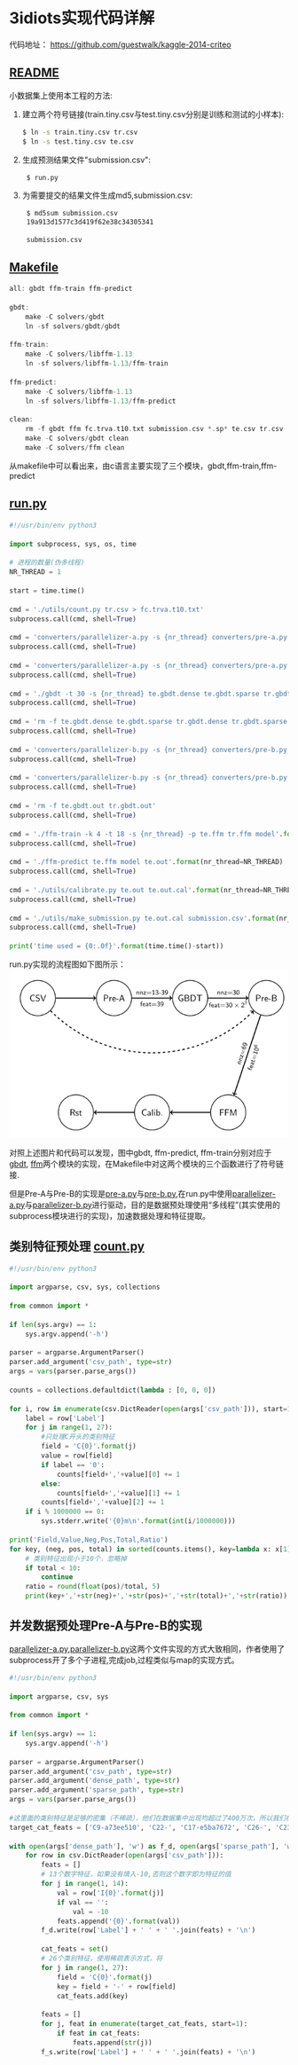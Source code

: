 # 3idiots实现代码详解

代码地址：  https://github.com/guestwalk/kaggle-2014-criteo

## [README](src/README)

小数据集上使用本工程的方法:
1. 建立两个符号链接(train.tiny.csv与test.tiny.csv分别是训练和测试的小样本):
     ```bash
     $ ln -s train.tiny.csv tr.csv
     $ ln -s test.tiny.csv te.csv
     ```

2. 生成预测结果文件"submission.csv":
    ```bash
     $ run.py
    ```
3. 为需要提交的结果文件生成md5,submission.csv:
    ```
     $ md5sum submission.csv
     19a913d1577c3d419f62e38c34305341  

     submission.csv
    ```

## [Makefile](src/Makefile)
```c
all: gbdt ffm-train ffm-predict

gbdt:
	make -C solvers/gbdt
	ln -sf solvers/gbdt/gbdt

ffm-train:
	make -C solvers/libffm-1.13
	ln -sf solvers/libffm-1.13/ffm-train

ffm-predict:
	make -C solvers/libffm-1.13
	ln -sf solvers/libffm-1.13/ffm-predict

clean:
	rm -f gbdt ffm fc.trva.t10.txt submission.csv *.sp* te.csv tr.csv
	make -C solvers/gbdt clean
	make -C solvers/ffm clean
```
从makefile中可以看出来，由c语言主要实现了三个模块，gbdt,ffm-train,ffm-predict

## [run.py](src/run.py)

```python
#!/usr/bin/env python3

import subprocess, sys, os, time

# 进程的数量(伪多线程)
NR_THREAD = 1

start = time.time()

cmd = './utils/count.py tr.csv > fc.trva.t10.txt'
subprocess.call(cmd, shell=True)

cmd = 'converters/parallelizer-a.py -s {nr_thread} converters/pre-a.py tr.csv tr.gbdt.dense tr.gbdt.sparse'.format(nr_thread=NR_THREAD)
subprocess.call(cmd, shell=True)

cmd = 'converters/parallelizer-a.py -s {nr_thread} converters/pre-a.py te.csv te.gbdt.dense te.gbdt.sparse'.format(nr_thread=NR_THREAD)
subprocess.call(cmd, shell=True)

cmd = './gbdt -t 30 -s {nr_thread} te.gbdt.dense te.gbdt.sparse tr.gbdt.dense tr.gbdt.sparse te.gbdt.out tr.gbdt.out'.format(nr_thread=NR_THREAD)
subprocess.call(cmd, shell=True)

cmd = 'rm -f te.gbdt.dense te.gbdt.sparse tr.gbdt.dense tr.gbdt.sparse'
subprocess.call(cmd, shell=True)

cmd = 'converters/parallelizer-b.py -s {nr_thread} converters/pre-b.py tr.csv tr.gbdt.out tr.ffm'.format(nr_thread=NR_THREAD)
subprocess.call(cmd, shell=True)

cmd = 'converters/parallelizer-b.py -s {nr_thread} converters/pre-b.py te.csv te.gbdt.out te.ffm'.format(nr_thread=NR_THREAD)
subprocess.call(cmd, shell=True)

cmd = 'rm -f te.gbdt.out tr.gbdt.out'
subprocess.call(cmd, shell=True)

cmd = './ffm-train -k 4 -t 18 -s {nr_thread} -p te.ffm tr.ffm model'.format(nr_thread=NR_THREAD)
subprocess.call(cmd, shell=True)

cmd = './ffm-predict te.ffm model te.out'.format(nr_thread=NR_THREAD)
subprocess.call(cmd, shell=True)

cmd = './utils/calibrate.py te.out te.out.cal'.format(nr_thread=NR_THREAD)
subprocess.call(cmd, shell=True)

cmd = './utils/make_submission.py te.out.cal submission.csv'.format(nr_thread=NR_THREAD)
subprocess.call(cmd, shell=True)

print('time used = {0:.0f}'.format(time.time()-start))
```
run.py实现的流程图如下图所示：
![img](../img/3idiot.png)


对照上述图片和代码可以发现，图中gbdt, ffm-predict, ffm-train分别对应于[gbdt](src/solvers/gbdt), [ffm](src/solvers/libffm-1.13)两个模块的实现，在Makefile中对这两个模块的三个函数进行了符号链接.

但是Pre-A与Pre-B的实现是[pre-a.py](src/converters/pre-a.py)与[pre-b.py](src/converters/pre-b.py),在run.py中使用[parallelizer-a.py](src/converters/parallelizer-a.py)与[parallelizer-b.py](src/converters/parallelizer-b.py)进行驱动，目的是数据预处理使用“多线程”(其实使用的subprocess模块进行的实现)，加速数据处理和特征提取。


## 类别特征预处理 [count.py](src/utils/count.py)

```python
#!/usr/bin/env python3

import argparse, csv, sys, collections

from common import *

if len(sys.argv) == 1:
    sys.argv.append('-h')

parser = argparse.ArgumentParser()
parser.add_argument('csv_path', type=str)
args = vars(parser.parse_args())

counts = collections.defaultdict(lambda : [0, 0, 0])

for i, row in enumerate(csv.DictReader(open(args['csv_path'])), start=1):
    label = row['Label']
    for j in range(1, 27):
        #只处理C开头的类别特征
        field = 'C{0}'.format(j)
        value = row[field]
        if label == '0':
            counts[field+','+value][0] += 1
        else:
            counts[field+','+value][1] += 1
        counts[field+','+value][2] += 1
    if i % 1000000 == 0:
        sys.stderr.write('{0}m\n'.format(int(i/1000000)))

print('Field,Value,Neg,Pos,Total,Ratio')
for key, (neg, pos, total) in sorted(counts.items(), key=lambda x: x[1][2]):
    # 类别特征出现小于10个，忽略掉
    if total < 10:
        continue
    ratio = round(float(pos)/total, 5)
    print(key+','+str(neg)+','+str(pos)+','+str(total)+','+str(ratio))
```


## 并发数据预处理Pre-A与Pre-B的实现
[parallelizer-a.py](src/converters/parallelizer-a.py),[parallelizer-b.py](src/converters/parallelizer-b.py)这两个文件实现的方式大致相同，作者使用了subprocess开了多个子进程,完成job,过程类似与map的实现方式。



```python
#!/usr/bin/env python3

import argparse, csv, sys

from common import *

if len(sys.argv) == 1:
    sys.argv.append('-h')

parser = argparse.ArgumentParser()
parser.add_argument('csv_path', type=str)
parser.add_argument('dense_path', type=str)
parser.add_argument('sparse_path', type=str)
args = vars(parser.parse_args())

#这里面的类别特征是足够的密集（不稀疏），他们在数据集中出现均超过了400万次，所以我们在GBDT的训练中带有这些特征，这里应该为作者数据分析的结果
target_cat_feats = ['C9-a73ee510', 'C22-', 'C17-e5ba7672', 'C26-', 'C23-32c7478e', 'C6-7e0ccccf', 'C14-b28479f6', 'C19-21ddcdc9', 'C14-07d13a8f', 'C10-3b08e48b', 'C6-fbad5c96', 'C23-3a171ecb', 'C20-b1252a9d', 'C20-5840adea', 'C6-fe6b92e5', 'C20-a458ea53', 'C14-1adce6ef', 'C25-001f3601', 'C22-ad3062eb', 'C17-07c540c4', 'C6-', 'C23-423fab69', 'C17-d4bb7bd8', 'C2-38a947a1', 'C25-e8b83407', 'C9-7cc72ec2']

with open(args['dense_path'], 'w') as f_d, open(args['sparse_path'], 'w') as f_s:
    for row in csv.DictReader(open(args['csv_path'])):
        feats = []
        # 13个数字特征，如果没有填入-10,否则这个数字即为特征的值
        for j in range(1, 14):
            val = row['I{0}'.format(j)]
            if val == '':
                val = -10
            feats.append('{0}'.format(val))
        f_d.write(row['Label'] + ' ' + ' '.join(feats) + '\n')

        cat_feats = set()
        # 26个类别特征，使用稀疏表示方式，将
        for j in range(1, 27):
            field = 'C{0}'.format(j)
            key = field + '-' + row[field]
            cat_feats.add(key)

        feats = []
        for j, feat in enumerate(target_cat_feats, start=1):
            if feat in cat_feats:
                feats.append(str(j))
        f_s.write(row['Label'] + ' ' + ' '.join(feats) + '\n')
```
